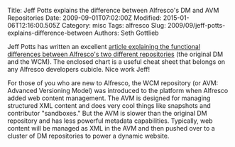 Title: Jeff Potts explains the difference between Alfresco&#39;s DM and AVM Repositories
Date: 2009-09-01T07:02:00Z
Modified: 2015-01-06T12:16:00.505Z
Category: misc
Tags: alfresco
Slug: 2009/09/jeff-potts-explains-difference-between
Authors: Seth Gottlieb

Jeff Potts has written an excellent [article explaining the functional differences between Alfresco's two different repositories](http://ecmarchitect.com/archives/2009/08/31/1038) (the original DM and the WCM). The enclosed chart is a useful cheat sheet that belongs on any Alfresco developers cubicle. Nice work Jeff!

  

For those of you who are new to Alfresco, the WCM repository (or AVM: Advanced Versioning Model) was introduced to the platform when Alfresco added web content management. The AVM is designed for managing structured XML content and does very cool things like snapshots and contributor "sandboxes." But the AVM is slower than the original DM repository and has less powerful metadata capabilities. Typically, web content will be managed as XML in the AVM and then pushed over to a cluster of DM repositories to power a dynamic website.
